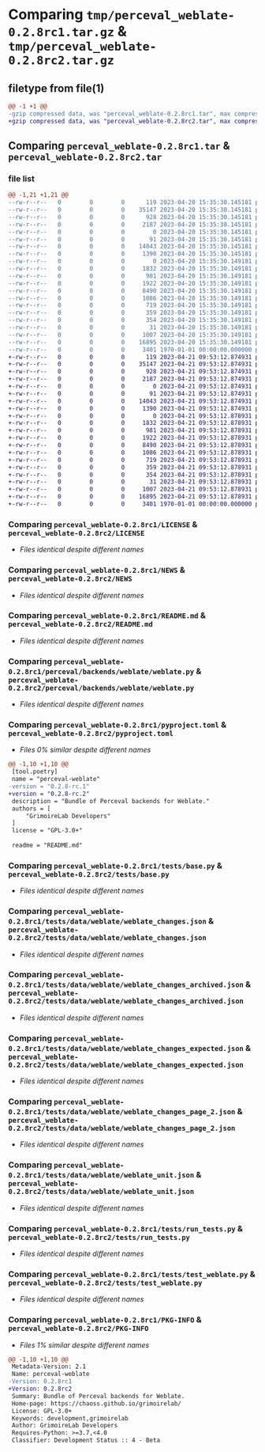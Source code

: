 # Comparing `tmp/perceval_weblate-0.2.8rc1.tar.gz` & `tmp/perceval_weblate-0.2.8rc2.tar.gz`

## filetype from file(1)

```diff
@@ -1 +1 @@
-gzip compressed data, was "perceval_weblate-0.2.8rc1.tar", max compression
+gzip compressed data, was "perceval_weblate-0.2.8rc2.tar", max compression
```

## Comparing `perceval_weblate-0.2.8rc1.tar` & `perceval_weblate-0.2.8rc2.tar`

### file list

```diff
@@ -1,21 +1,21 @@
--rw-r--r--   0        0        0      119 2023-04-20 15:35:30.145181 perceval_weblate-0.2.8rc1/AUTHORS
--rw-r--r--   0        0        0    35147 2023-04-20 15:35:30.145181 perceval_weblate-0.2.8rc1/LICENSE
--rw-r--r--   0        0        0      928 2023-04-20 15:35:30.145181 perceval_weblate-0.2.8rc1/NEWS
--rw-r--r--   0        0        0     2187 2023-04-20 15:35:30.145181 perceval_weblate-0.2.8rc1/README.md
--rw-r--r--   0        0        0        0 2023-04-20 15:35:30.145181 perceval_weblate-0.2.8rc1/perceval/backends/weblate/__init__.py
--rw-r--r--   0        0        0       91 2023-04-20 15:35:30.145181 perceval_weblate-0.2.8rc1/perceval/backends/weblate/_version.py
--rw-r--r--   0        0        0    14043 2023-04-20 15:35:30.145181 perceval_weblate-0.2.8rc1/perceval/backends/weblate/weblate.py
--rw-r--r--   0        0        0     1390 2023-04-20 15:35:30.145181 perceval_weblate-0.2.8rc1/pyproject.toml
--rw-r--r--   0        0        0        0 2023-04-20 15:35:30.149181 perceval_weblate-0.2.8rc1/tests/__init__.py
--rw-r--r--   0        0        0     1832 2023-04-20 15:35:30.149181 perceval_weblate-0.2.8rc1/tests/base.py
--rw-r--r--   0        0        0      981 2023-04-20 15:35:30.149181 perceval_weblate-0.2.8rc1/tests/data/weblate/weblate_changes.json
--rw-r--r--   0        0        0     1922 2023-04-20 15:35:30.149181 perceval_weblate-0.2.8rc1/tests/data/weblate/weblate_changes_archived.json
--rw-r--r--   0        0        0     8490 2023-04-20 15:35:30.149181 perceval_weblate-0.2.8rc1/tests/data/weblate/weblate_changes_expected.json
--rw-r--r--   0        0        0     1086 2023-04-20 15:35:30.149181 perceval_weblate-0.2.8rc1/tests/data/weblate/weblate_changes_page_2.json
--rw-r--r--   0        0        0      719 2023-04-20 15:35:30.149181 perceval_weblate-0.2.8rc1/tests/data/weblate/weblate_unit.json
--rw-r--r--   0        0        0      359 2023-04-20 15:35:30.149181 perceval_weblate-0.2.8rc1/tests/data/weblate/weblate_user_1.json
--rw-r--r--   0        0        0      354 2023-04-20 15:35:30.149181 perceval_weblate-0.2.8rc1/tests/data/weblate/weblate_user_2.json
--rw-r--r--   0        0        0       31 2023-04-20 15:35:30.149181 perceval_weblate-0.2.8rc1/tests/data/weblate/weblate_user_no_permission.json
--rw-r--r--   0        0        0     1007 2023-04-20 15:35:30.149181 perceval_weblate-0.2.8rc1/tests/run_tests.py
--rw-r--r--   0        0        0    16895 2023-04-20 15:35:30.149181 perceval_weblate-0.2.8rc1/tests/test_weblate.py
--rw-r--r--   0        0        0     3401 1970-01-01 00:00:00.000000 perceval_weblate-0.2.8rc1/PKG-INFO
+-rw-r--r--   0        0        0      119 2023-04-21 09:53:12.874931 perceval_weblate-0.2.8rc2/AUTHORS
+-rw-r--r--   0        0        0    35147 2023-04-21 09:53:12.874931 perceval_weblate-0.2.8rc2/LICENSE
+-rw-r--r--   0        0        0      928 2023-04-21 09:53:12.874931 perceval_weblate-0.2.8rc2/NEWS
+-rw-r--r--   0        0        0     2187 2023-04-21 09:53:12.874931 perceval_weblate-0.2.8rc2/README.md
+-rw-r--r--   0        0        0        0 2023-04-21 09:53:12.874931 perceval_weblate-0.2.8rc2/perceval/backends/weblate/__init__.py
+-rw-r--r--   0        0        0       91 2023-04-21 09:53:12.874931 perceval_weblate-0.2.8rc2/perceval/backends/weblate/_version.py
+-rw-r--r--   0        0        0    14043 2023-04-21 09:53:12.874931 perceval_weblate-0.2.8rc2/perceval/backends/weblate/weblate.py
+-rw-r--r--   0        0        0     1390 2023-04-21 09:53:12.874931 perceval_weblate-0.2.8rc2/pyproject.toml
+-rw-r--r--   0        0        0        0 2023-04-21 09:53:12.878931 perceval_weblate-0.2.8rc2/tests/__init__.py
+-rw-r--r--   0        0        0     1832 2023-04-21 09:53:12.878931 perceval_weblate-0.2.8rc2/tests/base.py
+-rw-r--r--   0        0        0      981 2023-04-21 09:53:12.878931 perceval_weblate-0.2.8rc2/tests/data/weblate/weblate_changes.json
+-rw-r--r--   0        0        0     1922 2023-04-21 09:53:12.878931 perceval_weblate-0.2.8rc2/tests/data/weblate/weblate_changes_archived.json
+-rw-r--r--   0        0        0     8490 2023-04-21 09:53:12.878931 perceval_weblate-0.2.8rc2/tests/data/weblate/weblate_changes_expected.json
+-rw-r--r--   0        0        0     1086 2023-04-21 09:53:12.878931 perceval_weblate-0.2.8rc2/tests/data/weblate/weblate_changes_page_2.json
+-rw-r--r--   0        0        0      719 2023-04-21 09:53:12.878931 perceval_weblate-0.2.8rc2/tests/data/weblate/weblate_unit.json
+-rw-r--r--   0        0        0      359 2023-04-21 09:53:12.878931 perceval_weblate-0.2.8rc2/tests/data/weblate/weblate_user_1.json
+-rw-r--r--   0        0        0      354 2023-04-21 09:53:12.878931 perceval_weblate-0.2.8rc2/tests/data/weblate/weblate_user_2.json
+-rw-r--r--   0        0        0       31 2023-04-21 09:53:12.878931 perceval_weblate-0.2.8rc2/tests/data/weblate/weblate_user_no_permission.json
+-rw-r--r--   0        0        0     1007 2023-04-21 09:53:12.878931 perceval_weblate-0.2.8rc2/tests/run_tests.py
+-rw-r--r--   0        0        0    16895 2023-04-21 09:53:12.878931 perceval_weblate-0.2.8rc2/tests/test_weblate.py
+-rw-r--r--   0        0        0     3401 1970-01-01 00:00:00.000000 perceval_weblate-0.2.8rc2/PKG-INFO
```

### Comparing `perceval_weblate-0.2.8rc1/LICENSE` & `perceval_weblate-0.2.8rc2/LICENSE`

 * *Files identical despite different names*

### Comparing `perceval_weblate-0.2.8rc1/NEWS` & `perceval_weblate-0.2.8rc2/NEWS`

 * *Files identical despite different names*

### Comparing `perceval_weblate-0.2.8rc1/README.md` & `perceval_weblate-0.2.8rc2/README.md`

 * *Files identical despite different names*

### Comparing `perceval_weblate-0.2.8rc1/perceval/backends/weblate/weblate.py` & `perceval_weblate-0.2.8rc2/perceval/backends/weblate/weblate.py`

 * *Files identical despite different names*

### Comparing `perceval_weblate-0.2.8rc1/pyproject.toml` & `perceval_weblate-0.2.8rc2/pyproject.toml`

 * *Files 0% similar despite different names*

```diff
@@ -1,10 +1,10 @@
 [tool.poetry]
 name = "perceval-weblate"
-version = "0.2.8-rc.1"
+version = "0.2.8-rc.2"
 description = "Bundle of Perceval backends for Weblate."
 authors = [
     "GrimoireLab Developers"
 ]
 license = "GPL-3.0+"
 
 readme = "README.md"
```

### Comparing `perceval_weblate-0.2.8rc1/tests/base.py` & `perceval_weblate-0.2.8rc2/tests/base.py`

 * *Files identical despite different names*

### Comparing `perceval_weblate-0.2.8rc1/tests/data/weblate/weblate_changes.json` & `perceval_weblate-0.2.8rc2/tests/data/weblate/weblate_changes.json`

 * *Files identical despite different names*

### Comparing `perceval_weblate-0.2.8rc1/tests/data/weblate/weblate_changes_archived.json` & `perceval_weblate-0.2.8rc2/tests/data/weblate/weblate_changes_archived.json`

 * *Files identical despite different names*

### Comparing `perceval_weblate-0.2.8rc1/tests/data/weblate/weblate_changes_expected.json` & `perceval_weblate-0.2.8rc2/tests/data/weblate/weblate_changes_expected.json`

 * *Files identical despite different names*

### Comparing `perceval_weblate-0.2.8rc1/tests/data/weblate/weblate_changes_page_2.json` & `perceval_weblate-0.2.8rc2/tests/data/weblate/weblate_changes_page_2.json`

 * *Files identical despite different names*

### Comparing `perceval_weblate-0.2.8rc1/tests/data/weblate/weblate_unit.json` & `perceval_weblate-0.2.8rc2/tests/data/weblate/weblate_unit.json`

 * *Files identical despite different names*

### Comparing `perceval_weblate-0.2.8rc1/tests/run_tests.py` & `perceval_weblate-0.2.8rc2/tests/run_tests.py`

 * *Files identical despite different names*

### Comparing `perceval_weblate-0.2.8rc1/tests/test_weblate.py` & `perceval_weblate-0.2.8rc2/tests/test_weblate.py`

 * *Files identical despite different names*

### Comparing `perceval_weblate-0.2.8rc1/PKG-INFO` & `perceval_weblate-0.2.8rc2/PKG-INFO`

 * *Files 1% similar despite different names*

```diff
@@ -1,10 +1,10 @@
 Metadata-Version: 2.1
 Name: perceval-weblate
-Version: 0.2.8rc1
+Version: 0.2.8rc2
 Summary: Bundle of Perceval backends for Weblate.
 Home-page: https://chaoss.github.io/grimoirelab/
 License: GPL-3.0+
 Keywords: development,grimoirelab
 Author: GrimoireLab Developers
 Requires-Python: >=3.7,<4.0
 Classifier: Development Status :: 4 - Beta
```

